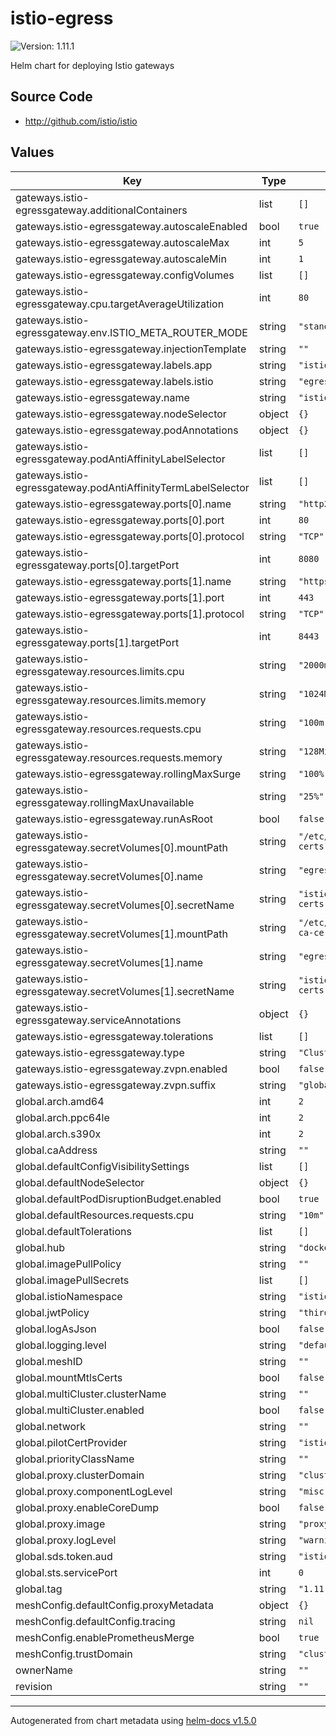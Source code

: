 # istio-egress

![Version: 1.11.1](https://img.shields.io/badge/Version-1.11.1-informational?style=flat-square)

Helm chart for deploying Istio gateways

## Source Code

* <http://github.com/istio/istio>

## Values

| Key | Type | Default | Description |
|-----|------|---------|-------------|
| gateways.istio-egressgateway.additionalContainers | list | `[]` |  |
| gateways.istio-egressgateway.autoscaleEnabled | bool | `true` |  |
| gateways.istio-egressgateway.autoscaleMax | int | `5` |  |
| gateways.istio-egressgateway.autoscaleMin | int | `1` |  |
| gateways.istio-egressgateway.configVolumes | list | `[]` |  |
| gateways.istio-egressgateway.cpu.targetAverageUtilization | int | `80` |  |
| gateways.istio-egressgateway.env.ISTIO_META_ROUTER_MODE | string | `"standard"` |  |
| gateways.istio-egressgateway.injectionTemplate | string | `""` |  |
| gateways.istio-egressgateway.labels.app | string | `"istio-egressgateway"` |  |
| gateways.istio-egressgateway.labels.istio | string | `"egressgateway"` |  |
| gateways.istio-egressgateway.name | string | `"istio-egressgateway"` |  |
| gateways.istio-egressgateway.nodeSelector | object | `{}` |  |
| gateways.istio-egressgateway.podAnnotations | object | `{}` |  |
| gateways.istio-egressgateway.podAntiAffinityLabelSelector | list | `[]` |  |
| gateways.istio-egressgateway.podAntiAffinityTermLabelSelector | list | `[]` |  |
| gateways.istio-egressgateway.ports[0].name | string | `"http2"` |  |
| gateways.istio-egressgateway.ports[0].port | int | `80` |  |
| gateways.istio-egressgateway.ports[0].protocol | string | `"TCP"` |  |
| gateways.istio-egressgateway.ports[0].targetPort | int | `8080` |  |
| gateways.istio-egressgateway.ports[1].name | string | `"https"` |  |
| gateways.istio-egressgateway.ports[1].port | int | `443` |  |
| gateways.istio-egressgateway.ports[1].protocol | string | `"TCP"` |  |
| gateways.istio-egressgateway.ports[1].targetPort | int | `8443` |  |
| gateways.istio-egressgateway.resources.limits.cpu | string | `"2000m"` |  |
| gateways.istio-egressgateway.resources.limits.memory | string | `"1024Mi"` |  |
| gateways.istio-egressgateway.resources.requests.cpu | string | `"100m"` |  |
| gateways.istio-egressgateway.resources.requests.memory | string | `"128Mi"` |  |
| gateways.istio-egressgateway.rollingMaxSurge | string | `"100%"` |  |
| gateways.istio-egressgateway.rollingMaxUnavailable | string | `"25%"` |  |
| gateways.istio-egressgateway.runAsRoot | bool | `false` |  |
| gateways.istio-egressgateway.secretVolumes[0].mountPath | string | `"/etc/istio/egressgateway-certs"` |  |
| gateways.istio-egressgateway.secretVolumes[0].name | string | `"egressgateway-certs"` |  |
| gateways.istio-egressgateway.secretVolumes[0].secretName | string | `"istio-egressgateway-certs"` |  |
| gateways.istio-egressgateway.secretVolumes[1].mountPath | string | `"/etc/istio/egressgateway-ca-certs"` |  |
| gateways.istio-egressgateway.secretVolumes[1].name | string | `"egressgateway-ca-certs"` |  |
| gateways.istio-egressgateway.secretVolumes[1].secretName | string | `"istio-egressgateway-ca-certs"` |  |
| gateways.istio-egressgateway.serviceAnnotations | object | `{}` |  |
| gateways.istio-egressgateway.tolerations | list | `[]` |  |
| gateways.istio-egressgateway.type | string | `"ClusterIP"` |  |
| gateways.istio-egressgateway.zvpn.enabled | bool | `false` |  |
| gateways.istio-egressgateway.zvpn.suffix | string | `"global"` |  |
| global.arch.amd64 | int | `2` |  |
| global.arch.ppc64le | int | `2` |  |
| global.arch.s390x | int | `2` |  |
| global.caAddress | string | `""` |  |
| global.defaultConfigVisibilitySettings | list | `[]` |  |
| global.defaultNodeSelector | object | `{}` |  |
| global.defaultPodDisruptionBudget.enabled | bool | `true` |  |
| global.defaultResources.requests.cpu | string | `"10m"` |  |
| global.defaultTolerations | list | `[]` |  |
| global.hub | string | `"docker.io/istio"` |  |
| global.imagePullPolicy | string | `""` |  |
| global.imagePullSecrets | list | `[]` |  |
| global.istioNamespace | string | `"istio-system"` |  |
| global.jwtPolicy | string | `"third-party-jwt"` |  |
| global.logAsJson | bool | `false` |  |
| global.logging.level | string | `"default:info"` |  |
| global.meshID | string | `""` |  |
| global.mountMtlsCerts | bool | `false` |  |
| global.multiCluster.clusterName | string | `""` |  |
| global.multiCluster.enabled | bool | `false` |  |
| global.network | string | `""` |  |
| global.pilotCertProvider | string | `"istiod"` |  |
| global.priorityClassName | string | `""` |  |
| global.proxy.clusterDomain | string | `"cluster.local"` |  |
| global.proxy.componentLogLevel | string | `"misc:error"` |  |
| global.proxy.enableCoreDump | bool | `false` |  |
| global.proxy.image | string | `"proxyv2"` |  |
| global.proxy.logLevel | string | `"warning"` |  |
| global.sds.token.aud | string | `"istio-ca"` |  |
| global.sts.servicePort | int | `0` |  |
| global.tag | string | `"1.11.1"` |  |
| meshConfig.defaultConfig.proxyMetadata | object | `{}` |  |
| meshConfig.defaultConfig.tracing | string | `nil` |  |
| meshConfig.enablePrometheusMerge | bool | `true` |  |
| meshConfig.trustDomain | string | `"cluster.local"` |  |
| ownerName | string | `""` |  |
| revision | string | `""` |  |

----------------------------------------------
Autogenerated from chart metadata using [helm-docs v1.5.0](https://github.com/norwoodj/helm-docs/releases/v1.5.0)
